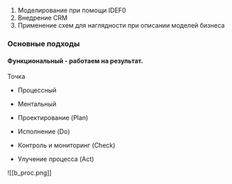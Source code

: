 1. Моделирование при помощи IDEF0
2. Внедрение CRM
3. Применение схем для наглядности при описании моделей бизнеса

### Основные подходы
#### Функциональный - работаем на результат.
Точка

- Процессный
- Ментальный


- Проектирование (Plan)
- Исполнение (Do)
- Контроль и мониторинг (Check)
- Улучение процесса (Act)

![[b_proc.png]]